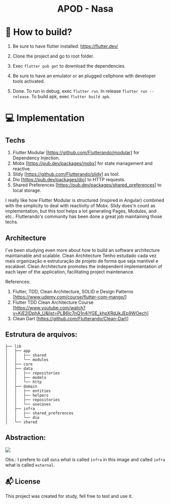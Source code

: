 <h1 align="center">
  APOD - Nasa
</h1>

# :rocket: How to build?

1. Be sure to have flutter installed: https://flutter.dev/

2. Clone the project and go to root folder.

3. Exec `flutter pub get` to download the dependencies.

4. Be sure to have an emulator or an plugged cellphone with developer tools activated.

5. Done. To run in debug, exec `flutter run`. In release `flutter run --release`. To build apk, exec `flutter build apk`.

# :computer: Implementation

## Techs

1. Flutter Modular [https://github.com/Flutterando/modular] for Dependency Injection.
2. Mobx [https://pub.dev/packages/mobx] for state management and reactive.
3. Slidy [https://github.com/Flutterando/slidy] as tool. 
4. Dio [https://pub.dev/packages/dio] to HTTP requests.
5. Shared Preferences [https://pub.dev/packages/shared_preferences] to local storage.

I really like how Flutter Modular is structured (inspired in Angular) combined with the simplicity to deal with reactivity of Mobx. Slidy does'n count as implementation, but this tool helps a lot generating Pages, Modules, and etc.. Flutterando's community has been done a great job maintaining those techs.

## Architecture
I've been studying even more about how to build an software architecture maintainable and scalable. Clean Architecture 
Tenho estudado cada vez mais organização e estruturação de projeto de forma que seja mantível e escalável. Clean Architecture promotes the independent implementation of each layer of the application, facilitating project maintenance.  

References:
1. Flutter, TDD, Clean Architecture, SOLID e Design Patterns
 [https://www.udemy.com/course/flutter-com-mango/]
2. Flutter TDD Clean Architecture Course [https://www.youtube.com/watch?v=KjE2IDphA_U&list=PLB6lc7nQ1n4iYGE_khpXRdJkJEp9WOech]
3. Clean Dart [https://github.com/Flutterando/Clean-Dart]

## Estrutura de arquivos:
```
├── lib
│   ├── app
│   │   ├── shared
│   │   └── modules
│   ├── core
│   ├── data
│   │   ├── repositories
│   │   ├── models
│   │   └── http
│   ├── domain
│   │   ├── entities
│   │   ├── helpers
│   │   ├── repositories
│   │   └── usecases
│   ├── infra
│   │   ├── shared_preferences
│   │   └── dio
│   └── shared

```

## Abstraction:
<img src="https://github.com/Flutterando/Clean-Dart/raw/master/imgs/img1.png" />

Obs.: I prefere to call `data` what is called `infra` in this image and called `infra` what is called `external`.


## :mailbox_with_mail: License

This project was created for study, fell free to test and use it.
